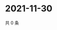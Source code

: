 # 2021-11-30

共 0 条

<!-- BEGIN WEIBO -->
<!-- 最后更新时间 Tue Nov 30 2021 10:17:24 GMT+0800 (China Standard Time) -->

<!-- END WEIBO -->
